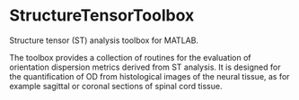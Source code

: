 # StructureTensorToolbox
Structure tensor (ST) analysis toolbox for MATLAB.

The toolbox provides a collection of routines for the evaluation of orientation dispersion metrics derived from ST analysis.
It is designed for the quantification of OD from histological images of the neural tissue, as for example sagittal or coronal sections of spinal cord tissue. 
